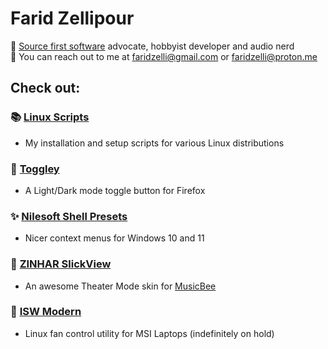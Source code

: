 # Farid Zellipour

🦚 [Source first software](https://sourcefirst.com/) advocate, hobbyist developer and audio nerd  
📨 You can reach out to me at faridzelli@gmail.com or faridzelli@proton.me

## Check out:
### 📚️ [Linux Scripts](https://github.com/FaridZelli/LinuxScripts)
- My installation and setup scripts for various Linux distributions
### 🦊 [Toggley](https://addons.mozilla.org/en-US/firefox/addon/toggley/)
- A Light/Dark mode toggle button for Firefox
### ✨ [Nilesoft Shell Presets](https://github.com/FaridZelli/Nilesoft-Shell-Presets)
- Nicer context menus for Windows 10 and 11
### 🎻 [ZINHAR SlickView](https://www.getmusicbee.com/addons/theater-mode/476/zinhar-slickview/)
- An awesome Theater Mode skin for [MusicBee](https://getmusicbee.com/)
### 🪭 [ISW Modern](https://github.com/FaridZelli/ISW-Modern)
- Linux fan control utility for MSI Laptops (indefinitely on hold)
